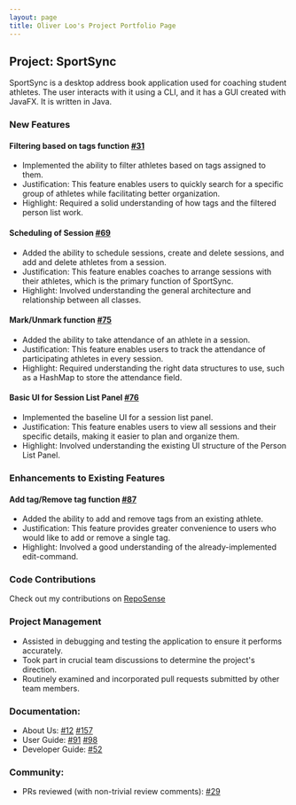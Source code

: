 ```yaml
---
layout: page
title: Oliver Loo's Project Portfolio Page
---
```


## Project: SportSync

SportSync is a desktop address book application used for coaching student athletes. The user interacts with it using a CLI, and it has a GUI created with JavaFX. It is written in Java.

### New Features

#### Filtering based on tags function [\#31](https://github.com/AY2223S2-CS2103T-W13-2/tp/pull/31)

- Implemented the ability to filter athletes based on tags assigned to them.
- Justification: This feature enables users to quickly search for a specific group of athletes while facilitating better organization.
- Highlight: Required a solid understanding of how tags and the filtered person list work.

#### Scheduling of Session [\#69](https://github.com/AY2223S2-CS2103T-W13-2/tp/pull/69)

- Added the ability to schedule sessions, create and delete sessions, and add and delete athletes from a session.
- Justification: This feature enables coaches to arrange sessions with their athletes, which is the primary function of SportSync.
- Highlight: Involved understanding the general architecture and relationship between all classes.

#### Mark/Unmark function [\#75](https://github.com/AY2223S2-CS2103T-W13-2/tp/pull/75)

- Added the ability to take attendance of an athlete in a session.
- Justification: This feature enables users to track the attendance of participating athletes in every session.
- Highlight: Required understanding the right data structures to use, such as a HashMap to store the attendance field.

<div style="page-break-after: always;"></div>

#### Basic UI for Session List Panel [\#76](https://github.com/AY2223S2-CS2103T-W13-2/tp/pull/76)

- Implemented the baseline UI for a session list panel.
- Justification: This feature enables users to view all sessions and their specific details, making it easier to plan and organize them.
- Highlight: Involved understanding the existing UI structure of the Person List Panel.

### Enhancements to Existing Features

#### Add tag/Remove tag function [\#87](https://github.com/AY2223S2-CS2103T-W13-2/tp/pull/87)

- Added the ability to add and remove tags from an existing athlete.
- Justification: This feature provides greater convenience to users who would like to add or remove a single tag.
- Highlight: Involved a good understanding of the already-implemented edit-command.

<div style="page-break-after: always;"></div>

### Code Contributions

Check out my contributions on [RepoSense](https://nus-cs2103-ay2223s2.github.io/tp-dashboard/?search=Olive&sort=groupTitle&sortWithin=title&timeframe=commit&mergegroup=&groupSelect=groupByRepos&breakdown=true&checkedFileTypes=docs~functional-code~test-code~other&since=2023-02-17&tabOpen=true&tabType=authorship&tabAuthor=Oliverloo0909&tabRepo=AY2223S2-CS2103T-W13-2%2Ftp%5Bmaster%5D&authorshipIsMergeGroup=false&authorshipFileTypes=docs~functional-code~test-code&authorshipIsBinaryFileTypeChecked=false&authorshipIsIgnoredFilesChecked=false)

### Project Management

- Assisted in debugging and testing the application to ensure it performs accurately.
- Took part in crucial team discussions to determine the project's direction.
- Routinely examined and incorporated pull requests submitted by other team members.

### Documentation:
* About Us: [\#12](https://github.com/AY2223S2-CS2103T-W13-2/tp/pull/12) [\#157](https://github.com/AY2223S2-CS2103T-W13-2/tp/pull/157)
* User Guide: [\#91](https://github.com/AY2223S2-CS2103T-W13-2/tp/pull/91) [\#98](https://github.com/AY2223S2-CS2103T-W13-2/tp/pull/98)
* Developer Guide: [\#52](https://github.com/AY2223S2-CS2103T-W13-2/tp/pull/52)

### Community:
* PRs reviewed (with non-trivial review comments): [\#29](https://github.com/AY2223S2-CS2103T-W13-2/tp/pull/29)
